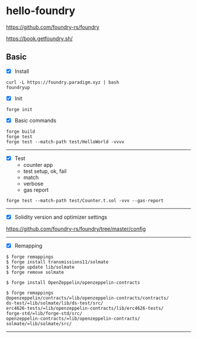 # hello-foundry

https://github.com/foundry-rs/foundry

https://book.getfoundry.sh/

## Basic

- [x] Install

```shell
curl -L https://foundry.paradigm.xyz | bash
foundryup
```

- [x] Init

```shell
forge init
```

- [x] Basic commands

```shell
forge build
forge test
forge test --match-path test/HelloWorld -vvvv
```

---

- [x] Test
  - counter app
  - test setup, ok, fail
  - match
  - verbose
  - gas report

```shell
forge test --match-path test/Counter.t.sol -vvv --gas-report
```

---

- [x] Solidity version and optimizer settings

https://github.com/foundry-rs/foundry/tree/master/config

---

- [x] Remapping

```shell
$ forge remappings
$ forge install transmissions11/solmate
$ forge update lib/solmate
$ forge remove solmate

$ forge install OpenZeppelin/openzeppelin-contracts

$ forge remappings
@openzeppelin/contracts/=lib/openzeppelin-contracts/contracts/
ds-test/=lib/solmate/lib/ds-test/src/
erc4626-tests/=lib/openzeppelin-contracts/lib/erc4626-tests/
forge-std/=lib/forge-std/src/
openzeppelin-contracts/=lib/openzeppelin-contracts/
solmate/=lib/solmate/src/
```

---
